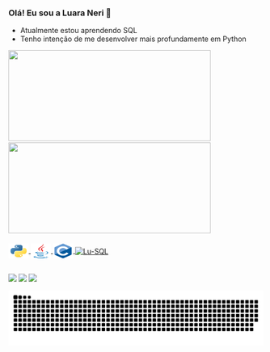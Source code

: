 ### Olá! Eu sou a Luara Neri 🐔

- Atualmente estou aprendendo SQL
- Tenho intenção de me desenvolver mais profundamente em Python

<div>
  <a href="https://github.com/luaraneri">
  <img height="180em" width="400em" src="https://github-readme-stats.vercel.app/api?username=luaraneri&show_icons=true&theme=radical&include_all_commits=true&count_private=true"/>
  <img height="180em" width="400em" src="https://github-readme-stats.vercel.app/api/top-langs/?username=luaraneri&layout=compact&langs_count=7&theme=radical"/>
</div>
  
<div style="display: inline_block"><br>
  <img align="center" alt="Lu-Python" height="30" width="40" src="https://github.com/devicons/devicon/blob/master/icons/python/python-original.svg">
  <img align="center" alt="Lu-Java" height="30" width="40" src="https://github.com/devicons/devicon/blob/master/icons/java/java-original.svg">
  <img align="center" alt="Lu-C" height="30" width="40" src="https://github.com/devicons/devicon/blob/master/icons/c/c-original.svg">
  <img align="center" alt="Lu-SQL" height="30" width="30" src="https://dbdb.io/media/logos/bigquery.png">
  
</div>
  
  ##
 
<div> 
  <a href="https://instagram.com/lu4ra" target="_blank"><img src="https://img.shields.io/badge/-Instagram-%23E4405F?style=for-the-badge&logo=instagram&logoColor=white" target="_blank"></a>
  <a href = "mailto:contato@luara.neri01"><img src="https://img.shields.io/badge/-Gmail-%23333?style=for-the-badge&logo=gmail&logoColor=white" target="_blank"></a>
  <a href="https://www.linkedin.com/in/luara-neri-de-lima-441554176/" target="_blank"><img src="https://img.shields.io/badge/-LinkedIn-%230077B5?style=for-the-badge&logo=linkedin&logoColor=white" target="_blank"></a> 
 
  ![Snake animation](https://github.com/luaraneri/luaraneri/blob/output/github-contribution-grid-snake.svg)
 
</div>
